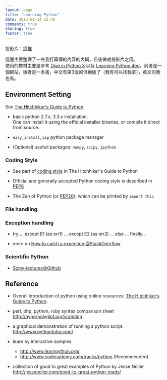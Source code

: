 ```yaml
---
layout: page
title: "Learning Python"
date: 2013-01-14 22:40
comments: true
sharing: true
footer: true
---
```


投影片：[這裡](http://ccwang002.github.com/python-tutorial-slides/)

這邊主要整理了一些我打算講的內容的大綱，日後做成投影片之用。   
使用的教材主要是參考 [Dive in Python 3][dive] 以及 [Learning Python 4ed](http://shop.oreilly.com/product/9781565924642.do)。前者是一個網站，後者是一本書，中文有第3版的但絕版了（我有可以找我拿），英文的我也有。

[dive]:http://getpython3.com/

## Environment Setting
See [The Hitchhiker's Guide to Python][guide].

* basic python 2.7.x, 3.3.x installation.  
One can install it using the official installer binaries, or compile it direct from source.

* `easy_install`, `pip` python package manager

* (Optional) usefull packages: `numpy`, `scipy`, `ipython`

### Coding Style

* See part of [coding style](https://python-guide.readthedocs.org/en/latest/writing/style/) in The Hitchhiker's Guide to Python

* Official and generally accepted Python coding style is described in [PEP8][pep8]

* The Zen of Python (or [PEP20][pep20]), which can be printed by `import this`

[pep8]:http://www.python.org/dev/peps/pep-0008/
[pep20]:http://www.python.org/dev/peps/pep-0020/

### File handling

### Exception handling

* try ... except E1 (as err1) ... except E2 (as err2) ... else ... finally...

* more on [How to catch a expection @StackOverflow][excpetion]

[excpetion]: http://stackoverflow.com/questions/713794/catching-an-exception-while-using-a-python-with-statement

### Scientific Python
* [Scipy-lectures@Github](http://scipy-lectures.github.com/)

## Reference

* Overall Introduction of python using online resources: [The Hitchhiker’s Guide to Python][guide].

* perl, php, python, ruby syntax comparison sheet <http://hyperpolyglot.org/scripting>

* a graphical demonstration of running a python script. <http://www.pythontutor.com/>

* learn by interactive samples:  
    * <http://www.learnpython.org/>
    * <http://www.codecademy.com/tracks/python> (Recommended)
    
* collection of good to great examples of Python by Jesse Noller   
<http://jessenoller.com/good-to-great-python-reads/>

[guide]: http://docs.python-guide.org/en/latest/
